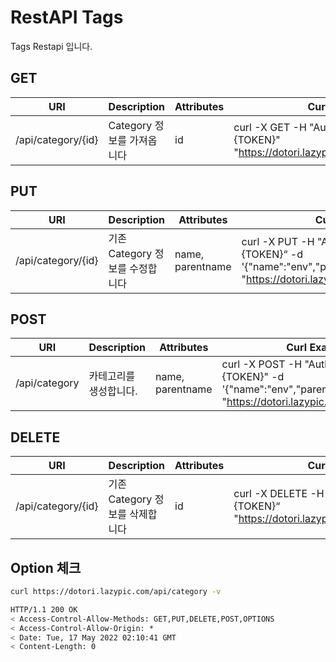 # RestAPI Tags

Tags Restapi 입니다.

## GET

| URI | Description | Attributes | Curl Example |
| --- | --- | --- | --- |
| /api/category/{id} | Category 정보를 가져옵니다 | id | curl -X GET -H "Authorization: Basic {TOKEN}" "https://dotori.lazypic.com/api/category/{id}"

## PUT

| URI | Description | Attributes | Curl Example |
| --- | --- | --- | --- |
| /api/category/{id} | 기존 Category 정보를 수정합니다 | name, parentname |curl -X PUT -H "Authorization: Basic {TOKEN}“ -d '{"name":"env","parentname":""}' "https://dotori.lazypic.com/api/category/{id}"

## POST

| URI | Description | Attributes | Curl Example |
| --- | --- | --- | --- |
| /api/category | 카테고리를 생성합니다. | name, parentname | curl -X POST -H "Authorization: Basic {TOKEN}" -d '{"name":"env","parentname":""}' "https://dotori.lazypic.com/api/category"

## DELETE

| URI | Description | Attributes | Curl Example |
| --- | --- | --- | --- |
| /api/category/{id} | 기존 Category 정보를 삭제합니다 | id |curl -X DELETE -H "Authorization: Basic {TOKEN}“ "https://dotori.lazypic.com/api/category/{id}"

## Option 체크

```bash
curl https://dotori.lazypic.com/api/category -v
```

```bash
HTTP/1.1 200 OK
< Access-Control-Allow-Methods: GET,PUT,DELETE,POST,OPTIONS
< Access-Control-Allow-Origin: *
< Date: Tue, 17 May 2022 02:10:41 GMT
< Content-Length: 0
```
